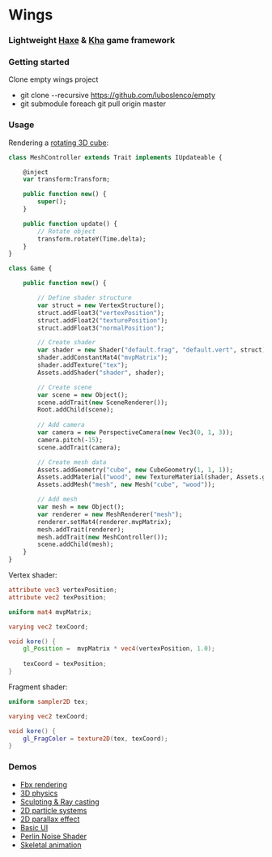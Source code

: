 # Wings

### Lightweight [Haxe](https://github.com/HaxeFoundation/haxe) & [Kha](https://github.com/KTXSoftware/Kha/) game framework

### Getting started
Clone empty wings project
- git clone --recursive https://github.com/luboslenco/empty
- git submodule foreach git pull origin master

### Usage
Rendering a [rotating 3D cube](https://googledrive.com/host/0B22ElR_OUmfddkFKczhfQ243LWs/index.html):
```haxe
class MeshController extends Trait implements IUpdateable {

    @inject
    var transform:Transform;

    public function new() {
        super();
    }

    public function update() {
    	// Rotate object
        transform.rotateY(Time.delta);
    }
}

class Game {

    public function new() {

        // Define shader structure
        var struct = new VertexStructure();
        struct.addFloat3("vertexPosition");
        struct.addFloat2("texturePosition");
        struct.addFloat3("normalPosition");

        // Create shader
        var shader = new Shader("default.frag", "default.vert", struct);
        shader.addConstantMat4("mvpMatrix");
        shader.addTexture("tex");
        Assets.addShader("shader", shader);

        // Create scene
        var scene = new Object();
        scene.addTrait(new SceneRenderer());
        Root.addChild(scene);
        
        // Add camera
        var camera = new PerspectiveCamera(new Vec3(0, 1, 3));
        camera.pitch(-15);
        scene.addTrait(camera);

        // Create mesh data
        Assets.addGeometry("cube", new CubeGeometry(1, 1, 1));
        Assets.addMaterial("wood", new TextureMaterial(shader, Assets.getTexture("box")));
        Assets.addMesh("mesh", new Mesh("cube", "wood"));

        // Add mesh
        var mesh = new Object();
        var renderer = new MeshRenderer("mesh");
        renderer.setMat4(renderer.mvpMatrix);
        mesh.addTrait(renderer);
        mesh.addTrait(new MeshController());
        scene.addChild(mesh);
    }
}
```

Vertex shader:
```glsl
attribute vec3 vertexPosition;
attribute vec2 texPosition;

uniform mat4 mvpMatrix;

varying vec2 texCoord;

void kore() {
	gl_Position =  mvpMatrix * vec4(vertexPosition, 1.0);
	
	texCoord = texPosition;
}
```

Fragment shader:
```glsl
uniform sampler2D tex;

varying vec2 texCoord;

void kore() {
	gl_FragColor = texture2D(tex, texCoord);
}
```

### Demos
- [Fbx rendering](https://googledrive.com/host/0B22ElR_OUmfdNzluUmJJZjZQZUU/index.html)
- [3D physics](https://googledrive.com/host/0B22ElR_OUmfdRUk0M24xUDR4VUU/index.html)
- [Sculpting & Ray casting](https://googledrive.com/host/0B22ElR_OUmfdWEhUN2VyUW5HWVk/index.html)
- [2D particle systems](https://googledrive.com/host/0B22ElR_OUmfdUkI4SDhFWnVlS2s/index.html)
- [2D parallax effect](https://googledrive.com/host/0B22ElR_OUmfdS1NLUjRBUEtJM1k/index.html)
- [Basic UI](https://googledrive.com/host/0B22ElR_OUmfdOUh6Y1hlVE1xM1U/index.html)
- [Perlin Noise Shader](https://googledrive.com/host/0B22ElR_OUmfddm1LRVpjbjFFUVE/index.html)
- [Skeletal animation](https://googledrive.com/host/0B22ElR_OUmfdZ1VIa0w2Rm1qNGM/index.html)
